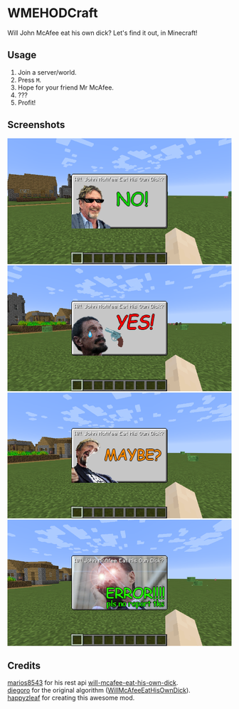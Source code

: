 # WMEHODCraft
Will John McAfee eat his own dick? Let's find it out, in Minecraft!

Usage
-
1. Join a server/world.
2. Press `M`.
3. Hope for your friend Mr McAfee.
4. ???
5. Profit!

Screenshots
-
![](https://github.com/happyzleaf/will-mcafee-eat-his-own-dick-minecraft/blob/master/screenshots/no.png?raw=true)
<br>![](https://github.com/happyzleaf/will-mcafee-eat-his-own-dick-minecraft/blob/master/screenshots/yes.png?raw=true)
<br>![](https://github.com/happyzleaf/will-mcafee-eat-his-own-dick-minecraft/blob/master/screenshots/maybe.png?raw=true)
<br>![](https://github.com/happyzleaf/will-mcafee-eat-his-own-dick-minecraft/blob/master/screenshots/error.png?raw=true)

Credits
-
[marios8543](https://github.com/marios8543) for his rest api [will-mcafee-eat-his-own-dick](https://github.com/marios8543/will-mcafee-eat-his-own-dick).
<br>[diegoro](https://github.com/diegorod) for the original algorithm ([WillMcAfeeEatHisOwnDick](https://github.com/diegorod/WillMcAfeeEatHisOwnDick)).
<br>[happyzleaf](https://happyzleaf.com/) for creating this awesome mod.
